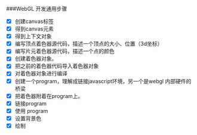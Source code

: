 ###WebGL 开发通用步骤
- [x] 创建canvas标签
- [x] 得到canvas元素
- [x] 得到上下文对象
- [x] 编写顶点着色器源代码，描述一个顶点的大小、位置（3d坐标）
- [x] 编写片元着色器源代码，描述一个点的颜色
- [x] 创建着色器对象。
- [x] 把之前的着色器代码导入着色器对象
- [x] 对着色器对象进行编译
- [x] 创建一个program，理解成链接javascript环境，另一个是webgl 内部硬件的桥梁
- [x] 把着色器附着在program上。
- [x] 链接program
- [x] 使用 program
- [x] 设置背景色
- [x] 绘制